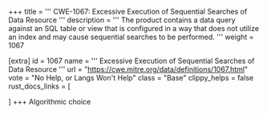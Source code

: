 +++
title = '''
CWE-1067: Excessive Execution of Sequential Searches of Data Resource
'''
description	= '''
The product contains a data query against an SQL table or view that is configured in a way that does not utilize an index and may cause sequential searches to be performed.
'''
weight = 1067

[extra]
id = 1067
name = '''
Excessive Execution of Sequential Searches of Data Resource
'''
url = "https://cwe.mitre.org/data/definitions/1067.html"
vote = "No Help, or Langs Won't Help"
class = "Base"
clippy_helps = false
rust_docs_links = [
	
]
+++
Algorithmic choice